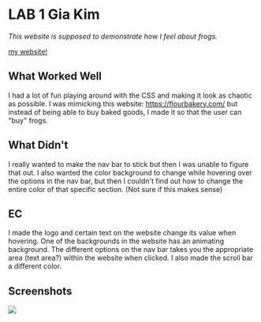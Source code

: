 # LAB 1 Gia Kim

*This website is supposed to demonstrate how I feel about frogs.*

[my website!](http://symptomatic-ant.surge.sh/)

## What Worked Well
I had a lot of fun playing around with the CSS and making it look as chaotic as possible.
I was mimicking this website: https://flourbakery.com/ but instead of being able to buy baked goods, I made it so that the user can "buy" frogs.

## What Didn't
I really wanted to make the nav bar to stick but then I was unable to figure that out. 
I also wanted the color background to change while hovering over the options in the nav bar, but then I couldn't find out how to change the entire color of that specific section. (Not sure if this makes sense)

## EC
I made the logo and certain text on the website change its value when hovering. One of the backgrounds in the website has an animating background. The different options on the nav bar takes you the appropriate area (text area?) within the website when clicked. I also made the scroll bar a different color. 

## Screenshots
![](gh-pages/%201sc.png)
